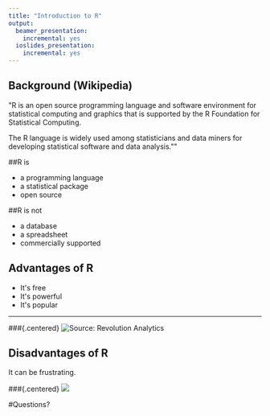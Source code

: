 ```yaml
---
title: "Introduction to R"
output:
  beamer_presentation:
    incremental: yes
  ioslides_presentation:
    incremental: yes
---
```


## Background (Wikipedia)

"R is an open source programming language and software environment for statistical computing and graphics that is supported by the R Foundation for Statistical Computing. 

The R language is widely used among statisticians and data miners for developing statistical software and data analysis.""

##R is

+ a programming language
+ a statistical package
+ open source


##R is not

+ a database
+ a spreadsheet
+ commercially supported

## Advantages of R

+ It's free
+ It's powerful
+ It's popular

---

###{.centered}
![Source: Revolution Analytics](C:/HillsdaleR/RUsage.png)

## Disadvantages of R

It can be frustrating.

###{.centered}
![](C:/HillsdaleR/RCodeMeme.jpg)

#Questions? 
